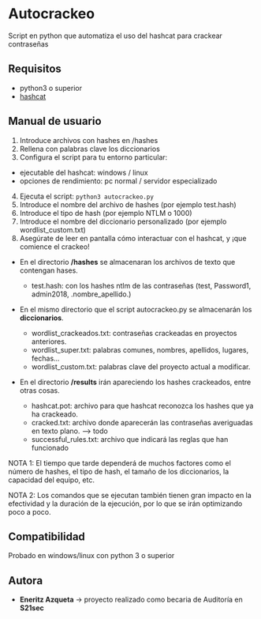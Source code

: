 # Autocrackeo
Script en python que automatiza el uso del hashcat para crackear contraseñas


## Requisitos
* python3 o superior
* [hashcat](https://github.com/hashcat/hashcat)

## Manual de usuario
1. Introduce archivos con hashes en /hashes
2. Rellena con palabras clave los diccionarios
3. Configura el script para tu entorno particular:
* ejecutable del hashcat: windows / linux
* opciones de rendimiento: pc normal / servidor especializado
4. Ejecuta el script: `python3 autocrackeo.py`
5. Introduce el nombre del archivo de hashes (por ejemplo test.hash)
6. Introduce el tipo de hash (por ejemplo NTLM o 1000)
7. Introduce el nombre del diccionario personalizado (por ejemplo wordlist_custom.txt)
8. Asegúrate de leer en pantalla cómo interactuar con el hashcat, y ¡que comience el crackeo!

* En el directorio **/hashes** se almacenaran los archivos de texto que contengan hases.
	* test.hash: con los hashes ntlm de las contraseñas (test, Password1, admin2018, .nombre_apellido.)

* En el mismo directorio que el script autocrackeo.py se almacenarán los **diccionarios**.
	* wordlist_crackeados.txt: contraseñas crackeadas en proyectos anteriores.
	* wordlist_super.txt: palabras comunes, nombres, apellidos, lugares, fechas...
	* wordlist_custom.txt: palabras clave del proyecto actual a modificar. 

* En el directorio **/results** irán apareciendo los hashes crackeados, entre otras cosas.
	* hashcat.pot: archivo para que hashcat reconozca los hashes que ya ha crackeado.
	* cracked.txt: archivo donde aparecerán las contraseñas averiguadas en texto plano. --> todo
	* successful_rules.txt: archivo que indicará las reglas que han funcionado

NOTA 1: El tiempo que tarde dependerá de muchos factores como el número de hashes, el tipo de hash, el tamaño de los diccionarios, la capacidad del equipo, etc.

NOTA 2: Los comandos que se ejecutan también tienen gran impacto en la efectividad y la duración de la ejecución, por lo que se irán optimizando poco a poco.


## Compatibilidad
Probado en windows/linux con python 3 o superior


## Autora
* **Eneritz Azqueta** → proyecto realizado como becaria de Auditoría en **S21sec**